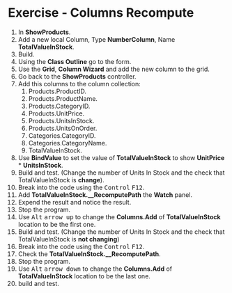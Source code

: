 ﻿# Exercise - Columns Recompute

1. In **ShowProducts**.
2. Add a new local Column, Type **NumberColumn**, Name **TotalValueInStock**.
3. Build.
4. Using the **Class Outline** go to the form.
5. Use the **Grid**, **Column Wizard** and add the new column to the grid.  
6. Go back to the **ShowProducts** controller.
7. Add this columns to the column collection:
	1. Products.ProductID.
	2. Products.ProductName.
	3. Products.CategoryID.
	4. Products.UnitPrice.
	5. Products.UnitsInStock.
	6. Products.UnitsOnOrder.
	7. Categories.CategoryID.
    8. Categories.CategoryName.
	9. TotalValueInStock.
8. Use **BindValue** to set the value of **TotalValueInStock** to show **UnitPrice** * **UnitsInStock**.
9. Build and test.	(Change the number of Units In Stock and the check that TotalValueInStock is **change**).
10. Break into the code using the <kbd>Control</kbd> <kbd>F12</kbd>.
11. Add **TotalValueInStock.__RecomputePath** the **Watch** panel.
12. Expend the result and notice the result.
13. Stop the program.
14. Use <kbd>Alt</kbd> <kbd>arrow up</kbd> to change the **Columns.Add** of **TotalValueInStock** location to be the first one.
15. Build and test.	(Change the number of Units In Stock and the check that TotalValueInStock is **not changing**)
16. Break into the code using the <kbd>Control</kbd> <kbd>F12</kbd>.
17. Check the **TotalValueInStock.__RecomputePath**.
18. Stop the program.
19. Use <kbd>Alt</kbd> <kbd>arrow down</kbd> to change the **Columns.Add** of **TotalValueInStock** location to be the last one.
20. build and test.
